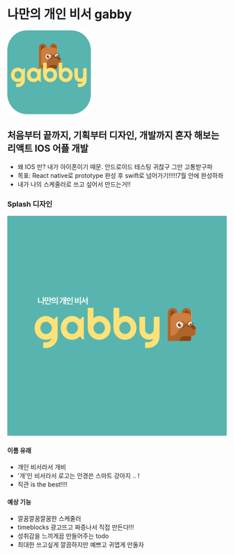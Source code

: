 # 나만의 개인 비서 gabby
![](./gabby/assets/icon.png)

## 처음부터 끝까지, 기획부터 디자인, 개발까지 혼자 해보는 리액트 IOS 어플 개발
- 왜 IOS 만? 내가 아이폰이기 때문. 안드로이드 테스팅 귀찮구 그만 고통받구파
- 목표: React native로 prototype 완성 후 swift로 넘어가기!!!!!7월 안에 완성하좌
- 내가 나의 스케줄러로 쓰고 싶어서 만드는거!!

### Splash 디자인 
![](./gabby/assets/splash.png)

#### 이름 유래
- 개인 비서라서 개비  
- '개'인 비서라서 로고는 안경쓴 스마트 강아지 .. !
- 직관 is the best!!!!

#### 예상 기능 
- 깔꿈깔꿈깔꿈한 스케줄러 
- timeblocks 광고뜨고 짜증나서 직접 만든다!!!
- 성취감을 느끼게끔 만들어주는 todo 
- 최대한 쓰고싶게 깔끔하지만 예쁘고 귀엽게 만둘자